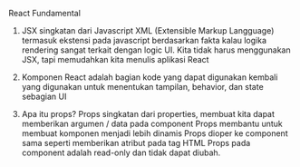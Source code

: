 React Fundamental

1. JSX singkatan dari Javascript XML (Extensible Markup Langguage) termasuk ekstensi pada javascript berdasarkan fakta kalau logika rendering sangat terkait dengan logic UI. Kita tidak harus menggunakan JSX, tapi memudahkan kita menulis aplikasi React

2. Komponen React adalah bagian kode yang dapat digunakan kembali  yang digunakan untuk menentukan tampilan, behavior, dan state sebagian UI 

3. Apa itu props?
    Props singkatan dari properties, membuat kita dapat memberikan argumen / data pada component
    Props membantu untuk membuat komponen menjadi lebih dinamis 
    Props dioper ke component sama seperti memberikan atribut pada tag HTML
    Props pada component adalah read-only dan tidak dapat diubah.
